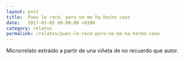```yaml
---
layout: post
title:  Pues le recé, pero no me ha hecho caso
date:   2017-03-05 00:00:00 +0100
category: relatos
permalink: /relatos/pues-le-rece-pero-no-me-ha-hecho-caso
---
```

Microrrelato extraido a partir de una viñeta de no recuerdo que autor.